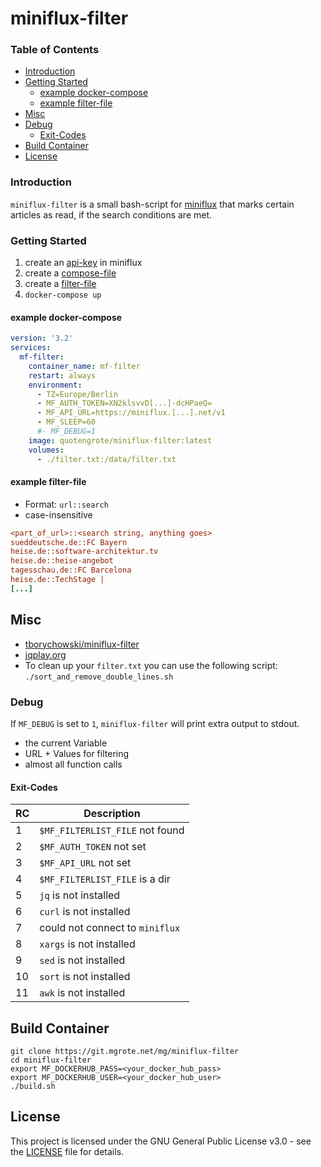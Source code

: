 # miniflux-filter

<!-- TOC titleSize:3 tabSpaces:2 depthFrom:2 depthTo:6 withLinks:1 updateOnSave:1 orderedList:0 skip:0 title:1 charForUnorderedList:* -->
### Table of Contents
* [Introduction](#introduction)
* [Getting Started](#getting-started)
  * [example docker-compose](#example-docker-compose)
  * [example filter-file](#example-filter-file)
* [Misc](#misc)
* [Debug](#debug)
  * [Exit-Codes](#exit-codes)
* [Build Container](#build-container)
* [License](#license)
<!-- /TOC -->

### Introduction
``miniflux-filter`` is a small bash-script for [miniflux](https://miniflux.app) that marks certain articles as read, if the search conditions are met.

### Getting Started
1. create an [api-key](https://miniflux.app/docs/api.html#authentication) in miniflux
2. create a [compose-file](./docker-compose.yml)
3. create a [filter-file](./filter.txt)
4. ````docker-compose up````

#### example docker-compose
```yaml
version: '3.2'
services:
  mf-filter:
    container_name: mf-filter
    restart: always
    environment:
      - TZ=Europe/Berlin
      - MF_AUTH_TOKEN=XN2klsvvD[...]-dcHPaeQ=
      - MF_API_URL=https://miniflux.[...].net/v1
      - MF_SLEEP=60
      #- MF_DEBUG=1
    image: quotengrote/miniflux-filter:latest
    volumes:
      - ./filter.txt:/data/filter.txt

```
#### example filter-file
  * Format: `url::search`
  * case-insensitive

```ini
<part_of_url>::<search string, anything goes>
sueddeutsche.de::FC Bayern
heise.de::software-architektur.tv
heise.de::heise-angebot
tagesschau.de::FC Barcelona
heise.de::TechStage |
[...]
```

## Misc
- [tborychowski/miniflux-filter](https://github.com/tborychowski/miniflux-filter)
- [jqplay.org](https://jqplay.org)
- To clean up your `filter.txt` you can use the following script: `./sort_and_remove_double_lines.sh`

### Debug
If `MF_DEBUG` is set to `1`, `miniflux-filter`  will print extra output to stdout.
- the current Variable
- URL + Values for filtering
- almost all function calls

#### Exit-Codes
| RC | Description |
| -- | -- |
| 1 | `$MF_FILTERLIST_FILE` not found |
| 2 | `$MF_AUTH_TOKEN` not set |
| 3 | `$MF_API_URL` not set |
| 4 | `$MF_FILTERLIST_FILE` is a dir |
| 5 | `jq` is not installed |
| 6 | `curl` is not installed |
| 7 | could not connect to `miniflux` |
| 8 | `xargs` is not installed |
| 9 | `sed` is not installed |
| 10 | `sort` is not installed |
| 11 | `awk` is not installed |

## Build Container
```shell
git clone https://git.mgrote.net/mg/miniflux-filter
cd miniflux-filter
export MF_DOCKERHUB_PASS=<your_docker_hub_pass>
export MF_DOCKERHUB_USER=<your_docker_hub_user>
./build.sh
```


## License
This project is licensed under the GNU General Public License v3.0 - see the [LICENSE](./LICENSE) file for details.
